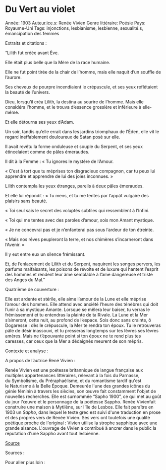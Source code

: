 # Du Vert au violet

Année: 1903
Auteur.ice.s: Renée Vivien
Genre littéraire: Poésie
Pays: Royaume-Uni
Tags: injonctions, lesbianisme, lesbienne, sexualité.s, émancipation des femmes

Extraits et citations : 

“Lilith fut créée avant Ève.

Elle était plus belle que la Mère de la race humaine.

Elle ne fut point tirée de la chair de l’homme, mais elle naquit d’un souffle de l’aurore.

Ses cheveux de pourpre incendiaient le crépuscule, et ses yeux reflétaient la beauté de l’univers.

Dieu, lorsqu’il créa Lilith, la destina au sourire de l’homme. Mais elle considéra l’homme, et le trouva d’essence grossière et inférieure à elle-même.

Et elle détourna ses yeux d’Adam.

Un soir, tandis qu’elle errait dans les jardins triomphaux de l’Éden, elle vit le regard ineffablement douloureux de Satan posé sur elle.

Il avait revêtu la forme onduleuse et souple du Serpent, et ses yeux étincelaient comme de pâles émeraudes.

Il dit à la Femme : « Tu ignores le mystère de l’Amour.

« C’est à tort que tu méprises ton disgracieux compagnon, car tu peux lui apprendre et apprendre de lui des joies inconnues. »

Lilith contempla les yeux étranges, pareils à deux pâles émeraudes.

Et elle lui répondit : « Tu mens, et tu me tentes par l’appât vulgaire des plaisirs sans beauté.

« Toi seul sais le secret des voluptés subtiles qui ressemblent à l’Infini.

« Toi qui me tentes avec des paroles d’amour, sois mon Amant mystique.

« Je ne concevrai pas et je n’enfanterai pas sous l’ardeur de ton étreinte.

« Mais nos rêves peupleront la terre, et nos chimères s’incarneront dans l’Avenir. »

Il y eut entre eux un silence frémissant.

Et, de l’enlacement de Lilith et du Serpent, naquirent les songes pervers, les parfums malfaisants, les poisons de révolte et de luxure qui hantent l’esprit des hommes et rendent leur âme semblable à l’âme dangereuse et triste des Anges du Mal.”

Quatrième de couverture : 

Elle est ardente et stérile, elle aime l’amour de la Lune et elle méprise l’amour des hommes. Elle attend avec anxiété l’heure des ténèbres qui doit l’unir à sa mystique Amante. Lorsque se mêlera leur baiser, tu verras le frémissement et tu entendras la plainte de ta Rivale. La Lune et la Mer s’aimeront, cette nuit, au profond de l’espace. Sois donc sans crainte, ô Dogaresse : dès le crépuscule, la Mer te rendra ton époux. Tu le retrouveras pâle de désir inassouvi, et tu presseras longtemps sur tes lèvres ses lèvres amères. Mais ne t’épouvante point si ton époux ne te rend plus tes caresses, car ceux que la Mer a dédaignés meurent de son mépris.

Contexte et analyse : 

A propos de l’autrice René Vivien  : 

Renée Vivien est une poétesse britannique de langue française aux multiples appartenances littéraires, relevant à la fois du Parnasse, du Symbolisme, du Préraphaélisme, et du romantisme tardif qu'est le Naturisme à la Belle Époque. Demeurée l'une des grandes icônes du génie féminin à travers les siècles, son œuvre fait constamment l'objet de nouvelles recherches. Elle est surnommée “Sapho 1900”, ce qui met au goût du jour l'œuvre et le personnage de la poétesse Sappho. Renée Vivienfait construire une maison à Mytilène, sur l'île de Lesbos. Elle fait paraître en 1903 un *Sapho*, dans lequel le texte grec est suivi d'une traduction en prose et des propres vers de Renée Vivien. Ses vers ont toutefois une qualité poétique proche de l'original : Vivien utilise la strophe sapphique avec une grande aisance. L'ouvrage de Vivien a contribué à ancrer dans le public la réputation d'une Sappho avant tout lesbienne.

[Source](https://fr.wikipedia.org/wiki/Renée_Vivien#Œuvre)

Sources : 

Pour aller plus loin :
